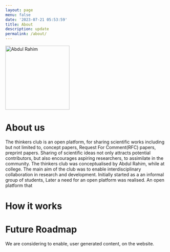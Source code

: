 ```yaml
---
layout: page
menu: false
date: '2023-07-21 05:53:59'
title: About
description: update
permalink: /about/
---
```


<img class="img-rounded" src="/assets/img/uploads/profile.png" alt="Abdul Rahim" width="200">

# About us

The thinkers club is an open platform, for sharing scientific works including but not limited to,  concept papers, Request For Comment(RFC) papers, preprint papers. Sharing of scientific ideas not only attracts potential contributors, but also encourages aspiring researchers, to assimilate in the community. 
The thinkers club was conceptualised by Abdul Rahim, while at college. The main aim of the club was to enable interdisciplinary collaboration in research and development. Initially started as a an informal group of students, Later a need for an open platform was realised. An open platform that 

# How it works


# Future Roadmap

We are considering to enable, user generated content, on the website.